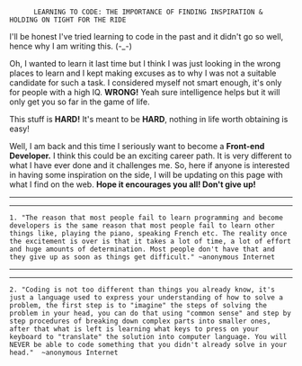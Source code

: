           LEARNING TO CODE: THE IMPORTANCE OF FINDING INSPIRATION & HOLDING ON TIGHT FOR THE RIDE

I'll be honest I've tried learning to code in the past and it didn't go so well, hence why I am writing this.
(-_-)

Oh, I wanted to learn it last time but I think I was just looking in the wrong places to learn and I kept making excuses as to why I was not a suitable candidate for such a task.
I considered myself not smart enough, it's only for people with a high IQ. **WRONG!**
Yeah sure intelligence helps but it will only get you so far in the game of life.

This stuff is **HARD!** It's meant to be **HARD**, nothing in life worth obtaining is easy! 

Well, I am back and this time I seriously want to become a **Front-end Developer.** I think this could be an exciting career path. It is very different to what I have ever done and it challenges me. So, here if anyone is interested in having some inspiration on the side, I will be updating on this page with what I find on the web. **Hope it encourages you all! Don't give up!**
________________________________________________________________________________________________
________________________________________________________________________________________________
``1. "The reason that most people fail to learn programming and become developers is the same reason that most people fail to learn other things like, playing the piano, speaking French etc. The reality once the excitement is over is that it takes a lot of time, a lot of effort and huge amounts of determination. Most people don't have that and they give up as soon as things get difficult." ~anonymous Internet``
________________________________________________________________________________________________
________________________________________________________________________________________________

``2. "Coding is not too different than things you already know, it's just a language used to express your understanding of how to solve a problem, the first step is to "imagine" the steps of solving the problem in your head, you can do that using "common sense" and step by step procedures of breaking down complex parts into smaller ones, after that what is left is learning what keys to press on your keyboard to "translate" the solution into computer language.
You will NEVER be able to code something that you didn't already solve in your head."  ~anonymous Internet``

